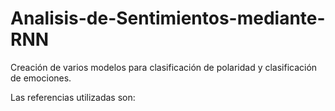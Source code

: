 # Analisis-de-Sentimientos-mediante-RNN
Creación de varios modelos para clasificación de polaridad y clasificación de emociones.

Las referencias utilizadas son:
